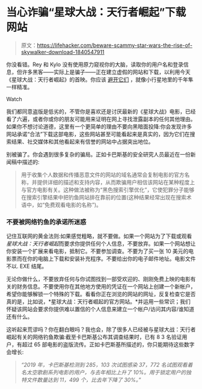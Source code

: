 # 当心诈骗“星球大战：天行者崛起”下载网站

> 原文：<https://lifehacker.com/beware-scammy-star-wars-the-rise-of-skywalker-download-1840547911>

你没看错。Rey 和 Kylo 没有使用原力窥视你的大脑，读取你的用户名和登录信息，但许多黑客——实际上是骗子——正在建立虚假的网站和下载，以利用今天《星球大战：天行者崛起》的首映。你应该 [避开它们](https://lifehacker.com/modern-phishing-attempts-look-more-legit-but-the-metho-1794914817) ，就像小行星地里的千年隼一样精准。

Watch

我们都同意盗版是低劣的，不管你是喜欢还是讨厌最新的《星球大战》电影，已经看了六遍，或者你或你的朋友可能用来证明在网上寻找泄露副本的任何其他理由。如果你不想讨论道德，这里有一个更简单的理由不要向黑暗面投降:你会发现许多网站承诺“合法”下载这部电影，这些网站甚至可能看起来是真实的，因为它们在搜索结果、社交媒体和其他看起来有信誉的网站中占据突出地位。

别被骗了。你会遇到很多复杂的骗局。正如卡巴斯基的安全研究人员最近在一份新闻稿中描述的:

> 用于收集个人数据和传播恶意文件的网站的域名通常会复制电影的官方名称，并提供详细的描述和支持内容，从而欺骗用户相信该网站在某种程度上与官方电影有关。这种做法被称为“黑色搜索引擎优化”，它使犯罪分子能够在搜索引擎结果中把钓鱼网站排在靠前的位置(这种结果经常出现在搜索术语中，如“免费观看电影的名称”)。

### 不要被网络钓鱼的承诺所迷惑

记住互联网的黄金法则:如果感觉粗略，就不要做。如果一个网站为了下载或观看*星球大战：天行者崛起*而要求你提供任何个人信息，不要放弃。如果一个网站想让你安装一个扩展来看电影，抵制它。不要参加调查。不要为了买一张 10 美元的电影票而在你的电脑上下载和安装补充程序。不要给出你的电子邮件地址。电影文件不以. EXE 结尾。

无论你做什么，不要放弃任何与你试图找到一部受欢迎的、刚刚免费上映的电影有关的财务信息。不要使用你在其他地方使用的凭证在一个网站上创建一个新帐户，希望你能够解锁一个特殊的下载。看看你正在浏览的网站的网址，反复检查它是否真的是，比如说，*星球大战：天行者崛起的官方网站。*并运用一些常识；我们怀疑该网站会要求你提供难以置信的个人信息来建立一个帐户/访问其内容/谁知道还有什么。

这听起来荒谬吗？你在翻白眼吗？我也会，除了很多人已经被与星球大战：天行者崛起有关的网络钓鱼欺骗:截至卡巴斯基公布其调查结果时，已有 8 3 名验证用户，有超过 65 部电影的盗版流传。正如卡巴斯基所描述的，你只能期待这些数字会增长:

> *“2019 年，卡巴斯基检测到 285，103 次试图感染 37，772 名试图观看着名太空歌剧系列电影的用户，与去年相比上升了 10%。用于锁定用户的独特文件数量达到 11，499 个，比去年下降了 30%。”*